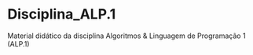 # Disciplina_ALP.1
Material didático da disciplina Algoritmos &amp; Linguagem de Programação 1 (ALP.1)
